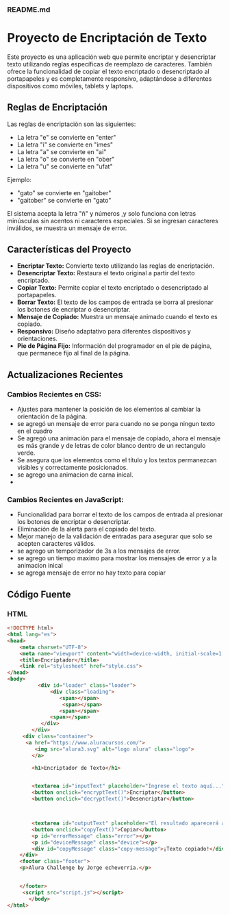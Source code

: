 ### README.md

# Proyecto de Encriptación de Texto

Este proyecto es una aplicación web que permite encriptar y desencriptar texto utilizando reglas específicas de reemplazo de caracteres. También ofrece la funcionalidad de copiar el texto encriptado o desencriptado al portapapeles y es completamente responsivo, adaptándose a diferentes dispositivos como móviles, tablets y laptops.

## Reglas de Encriptación

Las reglas de encriptación son las siguientes:
- La letra "e" se convierte en "enter"
- La letra "i" se convierte en "imes"
- La letra "a" se convierte en "ai"
- La letra "o" se convierte en "ober"
- La letra "u" se convierte en "ufat"

Ejemplo:
- "gato" se convierte en "gaitober"
- "gaitober" se convierte en "gato"

El sistema acepta la letra "ñ" y números ,y solo funciona con letras minúsculas sin acentos ni caracteres especiales. Si se ingresan caracteres inválidos, se muestra un mensaje de error.

## Características del Proyecto

- **Encriptar Texto:** Convierte texto utilizando las reglas de encriptación.
- **Desencriptar Texto:** Restaura el texto original a partir del texto encriptado.
- **Copiar Texto:** Permite copiar el texto encriptado o desencriptado al portapapeles.
- **Borrar Texto:** El texto de los campos de entrada se borra al presionar los botones de encriptar o desencriptar.
- **Mensaje de Copiado:** Muestra un mensaje animado cuando el texto es copiado.
- **Responsivo:** Diseño adaptativo para diferentes dispositivos y orientaciones.
- **Pie de Página Fijo:** Información del programador en el pie de página, que permanece fijo al final de la página.

## Actualizaciones Recientes

### Cambios Recientes en CSS:
- Ajustes para mantener la posición de los elementos al cambiar la orientación de la página.
- se agregó un mensaje de error para cuando no se ponga ningun texto en el cuadro
- Se agregó una animación para el mensaje de copiado, ahora el mensaje es más grande y de letras de color blanco dentro de un rectangulo verde.
- Se asegura que los elementos como el título y los textos permanezcan visibles y correctamente posicionados.
- se agrego una animacion de carna inical.
- 

### Cambios Recientes en JavaScript:
- Funcionalidad para borrar el texto de los campos de entrada al presionar los botones de encriptar o desencriptar.
- Eliminación de la alerta para el copiado del texto.
- Mejor manejo de la validación de entradas para asegurar que solo se acepten caracteres válidos.
- se agrego un temporizador de 3s a los mensajes de error.
- se agrego un tiempo maximo para mostrar los mensajes de error y a la animacion inical
- se agrega mensaje de error no hay texto para copiar

## Código Fuente

### HTML
```html
<!DOCTYPE html>
<html lang="es">
<head>
    <meta charset="UTF-8">
    <meta name="viewport" content="width=device-width, initial-scale=1.0">
    <title>Encriptador</title>
    <link rel="stylesheet" href="style.css">
</head>
<body>
          <div id="loader" class="loader">
              <div class="loading">
                 <span></span>
                  <span></span>
                 <span></span>
              <span></span>
           </div>
        </div>
     <div class="container">
      <a href="https://www.aluracursos.com/">
         <img src="alura3.svg" alt="logo alura" class="logo">
        </a>

        <h1>Encriptador de Texto</h1>


        <textarea id="inputText" placeholder="Ingrese el texto aquí..."></textarea>
        <button onclick="encryptText()">Encriptar</button>
        <button onclick="decryptText()">Desencriptar</button>



        <textarea id="outputText" placeholder="El resultado aparecerá aquí..." readonly></textarea>
        <button onclick="copyText()">Copiar</button>
        <p id="errorMessage" class="error"></p>
        <p id="deviceMessage" class="device"></p>
        <div id="copyMessage" class="copy-message">¡Texto copiado!</div>
    </div>
    <footer class="footer">
    <p>Alura Challenge by Jorge echeverria.</p>


    </footer>
     <script src="script.js"></script>
       </body>
</html>
